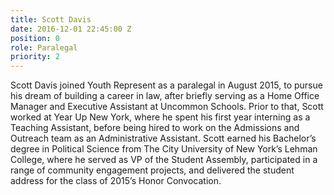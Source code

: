 ```yaml
---
title: Scott Davis
date: 2016-12-01 22:45:00 Z
position: 0
role: Paralegal
priority: 2
---
```


Scott Davis joined Youth Represent as a paralegal in August 2015, to pursue his dream of building a career in law, after briefly serving as a Home Office Manager and Executive Assistant at Uncommon Schools. Prior to that, Scott worked at Year Up New York, where he spent his first year interning as a Teaching Assistant, before being hired to work on the Admissions and Outreach team as an Administrative Assistant. Scott earned his Bachelor’s degree in Political Science from The City University of New York’s Lehman College, where he served as VP of the Student Assembly, participated in a range of community engagement projects, and delivered the student address for the class of 2015’s Honor Convocation.